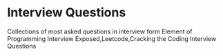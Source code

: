 # Interview Questions
Collections of most asked questions in interview form Element of Programming Interview Exposed,Leetcode,Cracking the Coding Interview Questions
